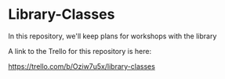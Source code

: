 Library-Classes
===============

In this repository, we'll keep plans for workshops with the library


A link to the Trello for this repository is here:

https://trello.com/b/Oziw7u5x/library-classes

